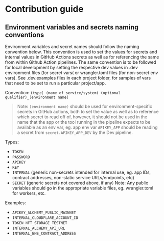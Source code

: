 # Contribution guide

## Environment variables and secrets naming conventions

Environment variables and secret names should follow the naming convention below. This convention is used to set the values for secrets and internal values in GitHub Actions secrets as well as for referencing the same from within Github Action pipelines. The same convention is to be followed for local development by setting the respective dev values in .dev environment files (for secret vars( or wrangler.toml files (for non-secret env vars). See .dev.examples files in each project folder, for samples of vars that need to be set to run a particular project/app.

Convention: `(type)_(name of service/system)_(optional qualifier)_(environment name)`

> Note: `(environment name)` should be used for environment-specific secrets in GitHub actions, both to set the value as well as to reference which secret to read off of, however, it should not be used in the name that the app or the tool running in the pipeline expects to be available as an env var, eg. app env var `APIKEY_APP` should be reading a secret from `secret.APIKEY_APP_DEV` by the Dev pipeline.

Types:
- `TOKEN`
- `PASSWORD`
- `APIKEY`
- `KEY`
- `INTERNAL` (generic non-secrets intended for internal use, eg. app IDs, contract addresses, non-static service URLs/endpoints, etc)
- `SECRET` (generic secrets not covered above, if any)
Note: Any public variables should go in the appropriate variable files, eg. wrangler.toml for workers, etc.

Examples:
- `APIKEY_ALCHEMY_PUBLIC_MAINNET`
- `INTERNAL_CLOUDFLARE_ACCOUNT_ID`
- `TOKEN_NFT_STORAGE_TESTNET`
- `INTERNAL_ALCHEMY_API_URL`
- `INTERNAL_ENS_CONTRACT_ADDRESS`